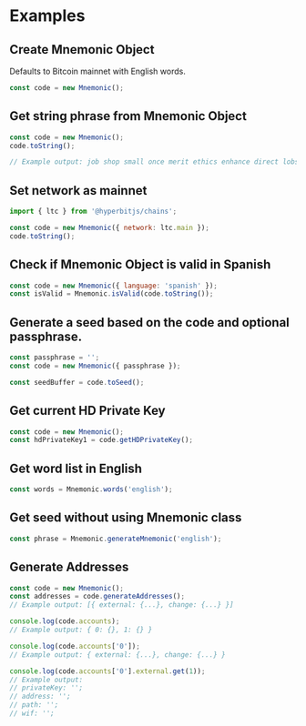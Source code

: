 # Examples

## Create Mnemonic Object

Defaults to Bitcoin mainnet with English words.

```javascript
const code = new Mnemonic();
```

## Get string phrase from Mnemonic Object

```javascript
const code = new Mnemonic();
code.toString();

// Example output: job shop small once merit ethics enhance direct lobster else copper cotton
```

## Set network as mainnet

```javascript
import { ltc } from '@hyperbitjs/chains';

const code = new Mnemonic({ network: ltc.main });
code.toString();
```

## Check if Mnemonic Object is valid in Spanish

```javascript
const code = new Mnemonic({ language: 'spanish' });
const isValid = Mnemonic.isValid(code.toString());
```

## Generate a seed based on the code and optional passphrase.

```javascript
const passphrase = '';
const code = new Mnemonic({ passphrase });

const seedBuffer = code.toSeed();
```

## Get current HD Private Key

```javascript
const code = new Mnemonic();
const hdPrivateKey1 = code.getHDPrivateKey();
```

## Get word list in English

```javascript
const words = Mnemonic.words('english');
```

## Get seed without using Mnemonic class

```javascript
const phrase = Mnemonic.generateMnemonic('english');
```

## Generate Addresses

```javascript
const code = new Mnemonic();
const addresses = code.generateAddresses();
// Example output: [{ external: {...}, change: {...} }]

console.log(code.accounts);
// Example output: { 0: {}, 1: {} }

console.log(code.accounts['0']);
// Example output: { external: {...}, change: {...} }

console.log(code.accounts['0'].external.get(1));
// Example output:
// privateKey: '';
// address: '';
// path: '';
// wif: '';
```
